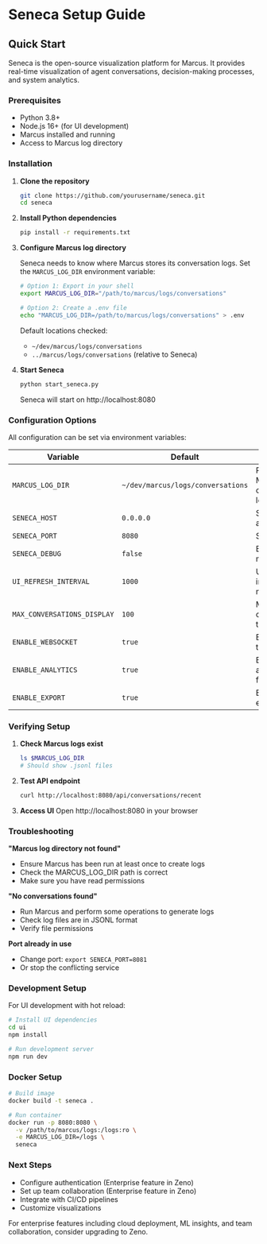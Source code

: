 # Seneca Setup Guide

## Quick Start

Seneca is the open-source visualization platform for Marcus. It provides real-time visualization of agent conversations, decision-making processes, and system analytics.

### Prerequisites

- Python 3.8+
- Node.js 16+ (for UI development)
- Marcus installed and running
- Access to Marcus log directory

### Installation

1. **Clone the repository**
   ```bash
   git clone https://github.com/yourusername/seneca.git
   cd seneca
   ```

2. **Install Python dependencies**
   ```bash
   pip install -r requirements.txt
   ```

3. **Configure Marcus log directory**
   
   Seneca needs to know where Marcus stores its conversation logs. Set the `MARCUS_LOG_DIR` environment variable:
   
   ```bash
   # Option 1: Export in your shell
   export MARCUS_LOG_DIR="/path/to/marcus/logs/conversations"
   
   # Option 2: Create a .env file
   echo "MARCUS_LOG_DIR=/path/to/marcus/logs/conversations" > .env
   ```
   
   Default locations checked:
   - `~/dev/marcus/logs/conversations`
   - `../marcus/logs/conversations` (relative to Seneca)

4. **Start Seneca**
   ```bash
   python start_seneca.py
   ```
   
   Seneca will start on http://localhost:8080

### Configuration Options

All configuration can be set via environment variables:

| Variable | Default | Description |
|----------|---------|-------------|
| `MARCUS_LOG_DIR` | `~/dev/marcus/logs/conversations` | Path to Marcus conversation logs |
| `SENECA_HOST` | `0.0.0.0` | Server host address |
| `SENECA_PORT` | `8080` | Server port |
| `SENECA_DEBUG` | `false` | Enable debug mode |
| `UI_REFRESH_INTERVAL` | `1000` | UI refresh interval in milliseconds |
| `MAX_CONVERSATIONS_DISPLAY` | `100` | Maximum conversations to display |
| `ENABLE_WEBSOCKET` | `true` | Enable real-time updates |
| `ENABLE_ANALYTICS` | `true` | Enable analytics features |
| `ENABLE_EXPORT` | `true` | Enable data export |

### Verifying Setup

1. **Check Marcus logs exist**
   ```bash
   ls $MARCUS_LOG_DIR
   # Should show .jsonl files
   ```

2. **Test API endpoint**
   ```bash
   curl http://localhost:8080/api/conversations/recent
   ```

3. **Access UI**
   Open http://localhost:8080 in your browser

### Troubleshooting

**"Marcus log directory not found"**
- Ensure Marcus has been run at least once to create logs
- Check the MARCUS_LOG_DIR path is correct
- Make sure you have read permissions

**"No conversations found"**
- Run Marcus and perform some operations to generate logs
- Check log files are in JSONL format
- Verify file permissions

**Port already in use**
- Change port: `export SENECA_PORT=8081`
- Or stop the conflicting service

### Development Setup

For UI development with hot reload:

```bash
# Install UI dependencies
cd ui
npm install

# Run development server
npm run dev
```

### Docker Setup

```bash
# Build image
docker build -t seneca .

# Run container
docker run -p 8080:8080 \
  -v /path/to/marcus/logs:/logs:ro \
  -e MARCUS_LOG_DIR=/logs \
  seneca
```

### Next Steps

- Configure authentication (Enterprise feature in Zeno)
- Set up team collaboration (Enterprise feature in Zeno)
- Integrate with CI/CD pipelines
- Customize visualizations

For enterprise features including cloud deployment, ML insights, and team collaboration, consider upgrading to Zeno.